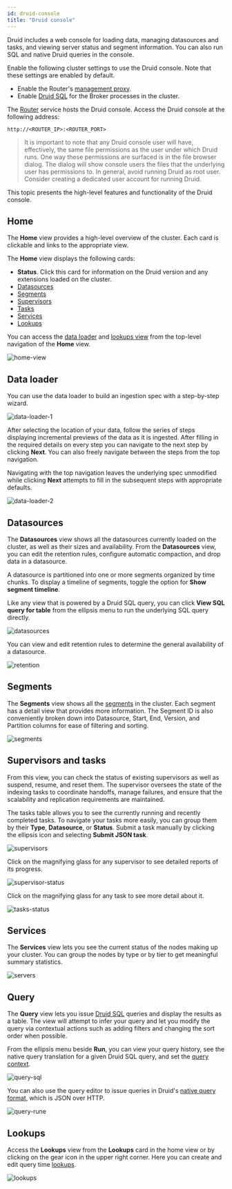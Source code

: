 ```yaml
---
id: druid-console
title: "Druid console"
---
```


<!--
  ~ Licensed to the Apache Software Foundation (ASF) under one
  ~ or more contributor license agreements.  See the NOTICE file
  ~ distributed with this work for additional information
  ~ regarding copyright ownership.  The ASF licenses this file
  ~ to you under the Apache License, Version 2.0 (the
  ~ "License"); you may not use this file except in compliance
  ~ with the License.  You may obtain a copy of the License at
  ~
  ~   http://www.apache.org/licenses/LICENSE-2.0
  ~
  ~ Unless required by applicable law or agreed to in writing,
  ~ software distributed under the License is distributed on an
  ~ "AS IS" BASIS, WITHOUT WARRANTIES OR CONDITIONS OF ANY
  ~ KIND, either express or implied.  See the License for the
  ~ specific language governing permissions and limitations
  ~ under the License.
  -->

Druid includes a web console for loading data, managing datasources and tasks, and viewing server status and segment information.
You can also run SQL and native Druid queries in the console.

Enable the following cluster settings to use the Druid console. Note that these settings are enabled by default.
- Enable the Router's [management proxy](../design/router.md#enabling-the-management-proxy).
- Enable [Druid SQL](../configuration/index.md#sql) for the Broker processes in the cluster.

The [Router](../design/router.md) service hosts the Druid console.
Access the Druid console at the following address:
```
http://<ROUTER_IP>:<ROUTER_PORT>
```

> It is important to note that any Druid console user will have, effectively, the same file permissions as the user under which Druid runs. One way these permissions are surfaced is in the file browser dialog. The dialog
will show console users the files that the underlying user has permissions to. In general, avoid running Druid as 
root user. Consider creating a dedicated user account for running Druid.

This topic presents the high-level features and functionality of the Druid console.

## Home

The **Home** view provides a high-level overview of the cluster.
Each card is clickable and links to the appropriate view.

The **Home** view displays the following cards:

* __Status__. Click this card for information on the Druid version and any extensions loaded on the cluster.
* [Datasources](#datasources)
* [Segments](#segments)
* [Supervisors](#supervisors-and-tasks)
* [Tasks](#supervisors-and-tasks)
* [Services](#services)
* [Lookups](#lookups)

You can access the [data loader](#data-loader) and [lookups view](#lookups) from the top-level navigation of the **Home** view.

![home-view](../assets/web-console-01-home-view.png "home view")

## Data loader

You can use the data loader to build an ingestion spec with a step-by-step wizard.

![data-loader-1](../assets/web-console-02-data-loader-1.png)

After selecting the location of your data, follow the series of steps displaying incremental previews of the data as it is ingested.
After filling in the required details on every step you can navigate to the next step by clicking **Next**.
You can also freely navigate between the steps from the top navigation.

Navigating with the top navigation leaves the underlying spec unmodified while clicking **Next** attempts to fill in the subsequent steps with appropriate defaults.

![data-loader-2](../assets/web-console-03-data-loader-2.png)

## Datasources

The **Datasources** view shows all the datasources currently loaded on the cluster, as well as their sizes and availability.
From the **Datasources** view, you can edit the retention rules, configure automatic compaction, and drop data in a datasource.

A datasource is partitioned into one or more segments organized by time chunks.
To display a timeline of segments, toggle the option for **Show segment timeline**.

Like any view that is powered by a Druid SQL query, you can click **View SQL query for table** from the ellipsis menu to run the underlying SQL query directly.

![datasources](../assets/web-console-04-datasources.png)

You can view and edit retention rules to determine the general availability of a datasource.

![retention](../assets/web-console-05-retention.png)

## Segments

The **Segments** view shows all the [segments](../design/segments.md) in the cluster.
Each segment has a detail view that provides more information.
The Segment ID is also conveniently broken down into Datasource, Start, End, Version, and Partition columns for ease of filtering and sorting.

![segments](../assets/web-console-06-segments.png)

## Supervisors and tasks

From this view, you can check the status of existing supervisors as well as suspend, resume, and reset them.
The supervisor oversees the state of the indexing tasks to coordinate handoffs, manage failures, and ensure that the scalability and replication requirements are maintained.

The tasks table allows you to see the currently running and recently completed tasks.
To navigate your tasks more easily, you can group them by their **Type**, **Datasource**, or **Status**.
Submit a task manually by clicking the ellipsis icon and selecting **Submit JSON task**.

![supervisors](../assets/web-console-07-supervisors.png)

Click on the magnifying glass for any supervisor to see detailed reports of its progress.

![supervisor-status](../assets/web-console-08-supervisor-status.png)

Click on the magnifying glass for any task to see more detail about it.

![tasks-status](../assets/web-console-09-task-status.png)

## Services

The **Services** view lets you see the current status of the nodes making up your cluster.
You can group the nodes by type or by tier to get meaningful summary statistics. 

![servers](../assets/web-console-10-servers.png)

## Query

The **Query** view lets you issue [Druid SQL](../querying/sql.md) queries and display the results as a table.
The view will attempt to infer your query and let you modify the query via contextual actions such as adding filters and changing the sort order when possible.

From the ellipsis menu beside **Run**, you can view your query history, see the native query translation for a given Druid SQL query, and set the [query context](../querying/query-context.md).

![query-sql](../assets/web-console-11-query-sql.png)

You can also use the query editor to issue queries in Druid's [native query format](../querying/querying.md), which is JSON over HTTP.

![query-rune](../assets/web-console-12-query-rune.png)

## Lookups

Access the **Lookups** view from the **Lookups** card in the home view or by clicking on the gear icon in the upper right corner.
Here you can create and edit query time [lookups](../querying/lookups.md).

![lookups](../assets/web-console-13-lookups.png)
